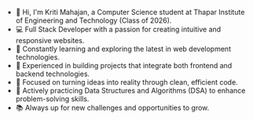 - 👋 Hi, I'm Kriti Mahajan, a Computer Science student at Thapar Institute of Engineering and Technology (Class of 2026).
- 💻 Full Stack Developer with a passion for creating intuitive and responsive websites.
- 🌱 Constantly learning and exploring the latest in web development technologies.
- 🚀 Experienced in building projects that integrate both frontend and backend technologies.
- 🎯 Focused on turning ideas into reality through clean, efficient code.
- 🧠 Actively practicing Data Structures and Algorithms (DSA) to enhance problem-solving skills.
- 📚 Always up for new challenges and opportunities to grow.
